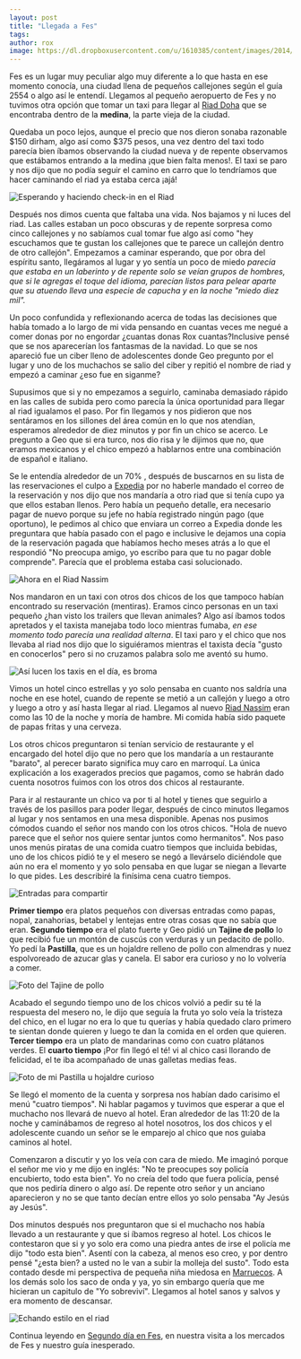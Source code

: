```yaml
---
layout: post
title: "Llegada a Fes"
tags: 
author: rox
image: https://dl.dropboxusercontent.com/u/1610385/content/images/2014/12/IMG-20141229-WA0000.jpg
---
```

Fes es un lugar muy peculiar algo muy diferente a lo que hasta en ese momento conocía, una ciudad llena de pequeños callejones según el guía 2554 o algo así le entendí. Llegamos al pequeño aeropuerto de Fes y no tuvimos otra opción que tomar un taxi para llegar al [Riad Doha](/riad-doha) que se encontraba dentro de la **medina**, la parte vieja de la ciudad.

Quedaba un poco lejos, aunque el precio que nos dieron sonaba razonable $150 dirham, algo así como $375 pesos, una vez dentro del taxi todo parecía bien íbamos observando la ciudad nueva y de repente observamos que estábamos entrando a la medina ¡que bien falta menos!. El taxi se paro y nos dijo que no podía seguir el camino en carro que lo tendríamos que hacer caminando el riad ya estaba cerca ¡ajá! 

![Esperando y haciendo check-in en el Riad](https://dl.dropboxusercontent.com/u/1610385/content/images/2015/04/2014-12-28-20-32-33.jpg)

Después nos dimos cuenta que faltaba una vida. Nos bajamos y ni luces del riad. Las calles estaban un poco obscuras y de repente sorpresa como cinco callejones y no sabíamos cual tomar fue algo así como "hey escuchamos que te gustan los callejones que te parece un callejón dentro de otro callejón". Empezamos a caminar esperando, que por obra del espíritu santo, llegáramos al lugar y yo sentía un poco de miedo *parecía que estaba en un laberinto y de repente solo se veían grupos de hombres, que si le agregas el toque del idioma, parecían listos para pelear aparte que su atuendo lleva una especie de capucha y en la noche "miedo diez mil".* 

Un poco confundida y reflexionando acerca de todas las decisiones que había tomado a lo largo de mi vida pensando en cuantas veces me negué a comer donas por no engordar ¿cuantas donas Rox cuantas?Inclusive pensé que se nos aparecerían los fantasmas de la navidad. Lo que se nos apareció fue un ciber lleno de adolescentes donde Geo pregunto por el lugar y uno de los muchachos se salio del ciber y repitió el nombre de riad y empezó a caminar ¿eso fue en siganme? 

Supusimos que si y no empezamos a seguirlo, caminaba demasiado rápido en las calles de subida pero como parecía la única oportunidad para llegar al riad igualamos el paso. Por fin llegamos y nos pidieron que nos sentáramos en los sillones del área común en lo que nos atendían, esperamos alrededor de diez minutos y por fin un chico se acerco. Le pregunto a Geo que si era turco, nos dio risa y le dijimos que no, que eramos mexicanos y el chico empezó a hablarnos entre una combinación de español e italiano. 

Se le entendía alrededor de un 70% , después de buscarnos en su lista de las reservaciones el culpo a [Expedia](/expedia) por no haberle mandado el correo de la reservación y nos dijo que nos mandaría a otro riad que si tenía cupo ya que ellos estaban llenos. Pero había un pequeño detalle, era necesario pagar de nuevo porque su jefe no había registrado ningún pago (que oportuno), le pedimos al chico que enviara un correo a Expedia donde les preguntara que había pasado con el pago e inclusive le dejamos una copia de la reservación pagada que habíamos hecho meses atrás a lo que el respondió "No preocupa amigo, yo escribo para que tu no pagar doble comprende". Parecía que el problema estaba casi solucionado.

![Ahora en el Riad Nassim](https://dl.dropboxusercontent.com/u/1610385/content/images/2015/04/2014-12-28-21-27-59.jpg)

Nos mandaron en un taxi con otros dos chicos de los que tampoco habían encontrado su reservación (mentiras). Eramos cinco personas en un taxi pequeño ¿han visto los trailers que llevan animales? Algo así íbamos todos apretados y el taxista manejaba todo loco mientras fumaba, *en ese momento todo parecía una realidad alterna*. El taxi paro y el chico que nos llevaba al riad nos dijo que lo siguiéramos mientras el taxista decía "gusto en conocerlos" pero si no cruzamos palabra solo me aventó su humo. 

![Así lucen los taxis en el día, es broma](https://dl.dropboxusercontent.com/u/1610385/content/images/2015/04/2014-12-29-10-06-46.jpg)

Vimos un hotel cinco estrellas y yo solo pensaba en cuanto nos saldría una noche en ese hotel, cuando de repente se metió a un callejón y luego a otro y luego a otro y así hasta llegar al riad. Llegamos al nuevo [Riad Nassim](/riad-nassim) eran como las 10 de la noche y moría de hambre.  Mi comida había sido paquete de papas fritas y una cerveza. 

Los otros chicos preguntaron si tenían servicio de restaurante y el encargado del hotel dijo que no pero que los mandaría a un restaurante "barato", al perecer barato significa muy caro en marroquí. La única explicación a los exagerados precios que pagamos, como se habrán dado cuenta nosotros fuimos con los otros dos chicos al restaurante. 

Para ir al restaurante un chico va por ti al hotel y tienes que seguirlo a través de los pasillos para poder llegar, después de cinco minutos llegamos al lugar y nos sentamos en una mesa disponible. Apenas nos pusimos cómodos cuando el señor nos mando con los otros chicos. "Hola de nuevo parece que el señor nos quiere sentar juntos como hermanitos". Nos paso unos menús piratas de una comida cuatro tiempos que incluida bebidas, uno de los chicos pidió te y el mesero se negó a llevárselo diciéndole que aún no era el momento y yo solo pensaba en que lugar se niegan a llevarte lo que pides. Les describiré la finísima cena cuatro tiempos.

![Entradas para compartir](https://dl.dropboxusercontent.com/u/1610385/content/images/2014/12/IMG-20141230-WA0001-1.jpg)

**Primer tiempo** era platos pequeños con diversas entradas como papas, nopal, zanahorias, betabel y lentejas entre otras cosas que no sabía que eran. **Segundo tiempo** era el plato fuerte y Geo pidió un **Tajine de pollo** lo que recibió fue un montón de cuscús con verduras y un pedacito de pollo. Yo pedí la **Pastilla**, que es un hojaldre relleno de pollo con almendras y nuez espolvoreado de azucar glas y canela. El sabor era curioso y no lo volvería a comer.

![Foto del Tajine de pollo](https://dl.dropboxusercontent.com/u/1610385/content/images/2014/12/IMG-20141230-WA0002-1.jpg)

Acabado el segundo tiempo uno de los chicos volvió a pedir su té la respuesta del mesero no, le dijo que seguía la fruta yo solo veía la tristeza del chico, en el lugar no era lo que tu querías y había quedado claro primero te sientan donde quieren y luego te dan la comida en el orden que quieren. **Tercer tiempo** era un plato de mandarinas como con cuatro plátanos verdes. El **cuarto tiempo** ¡Por fin llegó el té! vi al chico casi llorando de felicidad, el te iba acompañado de unas galletas medias feas.

![Foto de mi Pastilla u hojaldre curioso](https://dl.dropboxusercontent.com/u/1610385/content/images/2014/12/IMG-20141230-WA0000-1.jpg)

Se llegó el momento de la cuenta y sorpresa nos habían dado carisimo el menú "cuatro tiempos". Ni hablar pagamos y tuvimos que esperar a que el muchacho nos llevará de nuevo al hotel. Eran alrededor de las 11:20 de la noche y caminábamos de regreso al hotel nosotros, los dos chicos y el adolescente cuando un señor se le emparejo al chico que nos guiaba caminos al hotel. 

Comenzaron a discutir y yo los veía con cara de miedo. Me imaginó porque el señor me vio y me dijo en inglés: "No te preocupes soy policía encubierto, todo esta bien". Yo no creía del todo que fuera policía, pensé que nos pediría dinero o algo así. De repente otro señor y un anciano aparecieron y no se que tanto decían entre ellos yo solo pensaba "Ay Jesús ay Jesús". 

Dos minutos después nos preguntaron que si el muchacho nos había llevado a un restaurante y que si íbamos regreso al hotel. Los chicos le contestaron que si y yo solo era como una piedra antes de irse el policía me dijo "todo esta bien". Asentí con la cabeza, al menos eso creo, y por dentro pensé "¿esta bien? a usted no le van a subir la molleja del susto". Todo esta contado desde mi perspectiva de pequeña niña miedosa en [Marruecos](/tag/marruecos). A los demás solo los saco de onda y ya, yo sin embargo quería que me hicieran un capitulo de "Yo sobreviví". Llegamos al hotel sanos y salvos y era momento de descansar.

![Echando estilo en el riad](https://dl.dropboxusercontent.com/u/1610385/content/images/2015/04/2014-12-29-12-52-01.jpg)

Continua leyendo en [Segundo día en Fes](/segundo-dia-en-fes/), en nuestra visita a los mercados de Fes y nuestro guía inesperado.